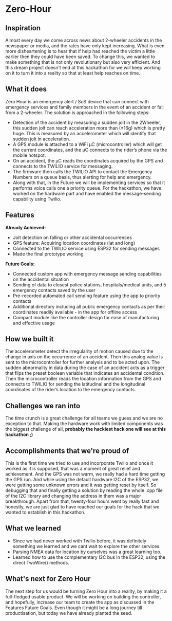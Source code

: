# Zero-Hour

## Inspiration
Almost every day we come across news about 2-wheeler accidents in the newspaper or media, and the rates have only kept increasing. What is even more disheartening is to hear that if help had reached the victim a little earlier then they could have been saved. To change this, we wanted to make something that is not only revolutionary but also very efficient. And this dream project doesn't end at this hackathon for we will keep working on it to turn it into a reality so that at least help reaches on time. 

## What it does
Zero Hour is an emergency alert / SoS device that can connect with emergency services and family members in the event of an accident or fall from a 2-wheeler. The solution is approached in the following steps:
- Detection of the accident by measuring a sudden jolt in the 2Wheeler, this sudden jolt can reach acceleration more than (±16g) which is pretty huge. This is measured by an accelerometer which will identify that sudden jolt in acceleration.
- A GPS module is attached to a WiFi μC (microcontroller) which will get the current coordinates, and the μC connects to the rider’s phone via the mobile hotspot.
- On an accident, the μC reads the coordinates acquired by the GPS and connects to the TWILIO service for messaging.
- The firmware then calls the TWILIO API to contact the Emergency Numbers on a queue basis, thus alerting for help and emergency.
- Along with that, in the Future we will be implementing services so that it performs voice calls one a priority queue.
For the hackathon, we have worked on the hardware part and have enabled the message-sending capability using Twilio.

## Features 
**Already Achieved:**
- Jolt detection on falling or other accidental occurrences
- GPS feature: Acquiring location coordinates (lat and long)
- Connected to the TWILIO service using ESP32 for sending messages
- Made the final prototype working

**Future Goals:**
- Connected custom app with emergency message sending capabilities on the accidental situation
- Sending of data to closest police stations, hospitals/medical units, and 5 emergency contacts saved by the user
- Pre-recorded automated call sending feature using the app to priority contacts
- Additional directory including all public emergency contacts as per their coordinates readily available - in the app for offline access
- Compact module like the controller design for ease of manufacturing and effective usage

## How we built it
The accelerometer detect the irregularity of motion caused due to the change in axis on the occurrence of an accident. Then this analog value is sent to the microcontroller for further analysis and to be acted upon. The sudden abnormality in data during the case of an accident acts as a trigger that flips the preset boolean variable that indicates an accidental condition. Then the microcontroller reads the location information from the GPS and connects to TWILIO for sending the latitudinal and the longitudinal coordinates of the rider’s location to the emergency contacts.

## Challenges we ran into
The time crunch is a great challenge for all teams we guess and we are no exception to that. Making the hardware work with limited components was the biggest challenge of all, **probably the hackiest hack one will see at this hackathon ;)** 

## Accomplishments that we're proud of
This is the first time we tried to use and incorporate Twilio and once it worked as it is supposed, that was a moment of great relief and achievement. And the GPS was not warm, we really had a hard time getting the GPS run. And while using the default hardware I2C of the ESP32, we were getting some unknown errors and it was getting reset by itself. So debugging that and finally getting a solution by reading the whole .cpp file of the I2C library and changing the address in them was a major breakthrough. Apart from that, twenty-four hours went by really fast and honestly, we are just glad to have reached our goals for the hack that we wanted to establish in this hackathon.

## What we learned
- Since we had never worked with Twilio before, it was definitely something we learned and we cant wait to explore the other services.
- Parsing NMEA data for location by ourselves was a great learning too.
- Learned how to use the complementary I2C bus in the ESP32, using the direct TwoWire() methods.

## What's next for Zero Hour
The next step for us would be turning Zero Hour into a reality, by making it a full-fledged usable product. We will be working on building the controller, and hopefully, increase our team to create the app as discussed in the Features Future Goals. Even though it might be a long journey till productisation, but today we have already planted the seed.
